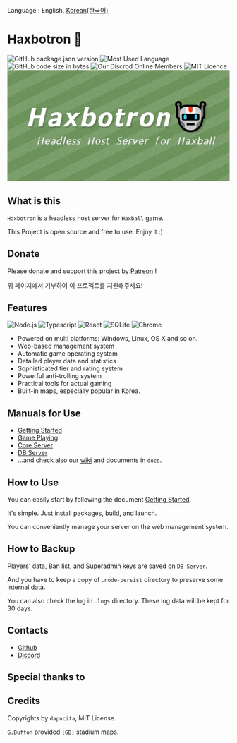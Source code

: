 Language : English, [Korean(한국어)](README.ko.md)
# Haxbotron 🤖
![GitHub package.json version](https://img.shields.io/github/package-json/v/dapucita/haxbotron?style=flat-square)
![Most Used Language](https://img.shields.io/github/languages/top/dapucita/haxbotron?style=flat-square)
![GitHub code size in bytes](https://img.shields.io/github/languages/code-size/dapucita/haxbotron?style=flat-square)
![Our Discrod Online Members](https://img.shields.io/discord/602402864647634954?style=flat-square)
![MIT Licence](https://img.shields.io/github/license/dapucita/haxbotron?style=flat-square)
![haxbotron-image](haxbotron-img.png)

## What is this
`Haxbotron` is a headless host server for `Haxball` game.

This Project is open source and free to use. Enjoy it :)

## Donate
Please donate and support this project by [Patreon](https://www.patreon.com/dapucita) !

위 페이지에서 기부하여 이 프로젝트를 지원해주세요!

## Features
![Node.js](https://img.shields.io/badge/-Node.js-339933?style=for-the-badge&logo=node%2ejs&logoColor=fff)
![Typescript](https://img.shields.io/badge/-Typescript-007acc?style=for-the-badge&logo=typescript&logoColor=fff)
![React](https://img.shields.io/badge/-React-61dafb?style=for-the-badge&logo=react&logoColor=fff)
![SQLite](https://img.shields.io/badge/-SQLite-003b57?style=for-the-badge&logo=sqlite&logoColor=fff)
![Chrome](https://img.shields.io/badge/-Chrome-4285f4?style=for-the-badge&logo=google%20chrome&logoColor=fff)
- Powered on multi platforms: Windows, Linux, OS X and so on.
- Web-based management system
- Automatic game operating system
- Detailed player data and statistics
- Sophisticated tier and rating system
- Powerful anti-trolling system
- Practical tools for actual gaming
- Built-in maps, especially popular in Korea.

## Manuals for Use
- [Getting Started](https://github.com/dapucita/haxbotron/wiki/Getting-Started)
- [Game Playing](https://github.com/dapucita/haxbotron/wiki/Game-Playing)
- [Core Server](https://github.com/dapucita/haxbotron/wiki/Core-Server)
- [DB Server](https://github.com/dapucita/haxbotron/wiki/DB-Server)
- ...and check also our [wiki](https://github.com/dapucita/haxbotron/wiki) and documents in `docs`.

## How to Use
You can easily start by following the document [Getting Started](https://github.com/dapucita/haxbotron/wiki/Getting-Started).

It's simple. Just install packages, build, and launch.

You can conveniently manage your server on the web management system.

## How to Backup
Players' data, Ban list, and Superadmin keys are saved on `DB Server`.

And you have to keep a copy of `.node-persist` directory to preserve some internal data.

You can also check the log in `.logs` directory. These log data will be kept for 30 days.

## Contacts
- [Github](https://github.com/dapucita/haxbotron)
- [Discord](https://discord.gg/qfg45B2)

## Special thanks to


## Credits
Copyrights by `dapucita`, MIT License.

`G.Buffon` provided `[GB]` stadium maps.
